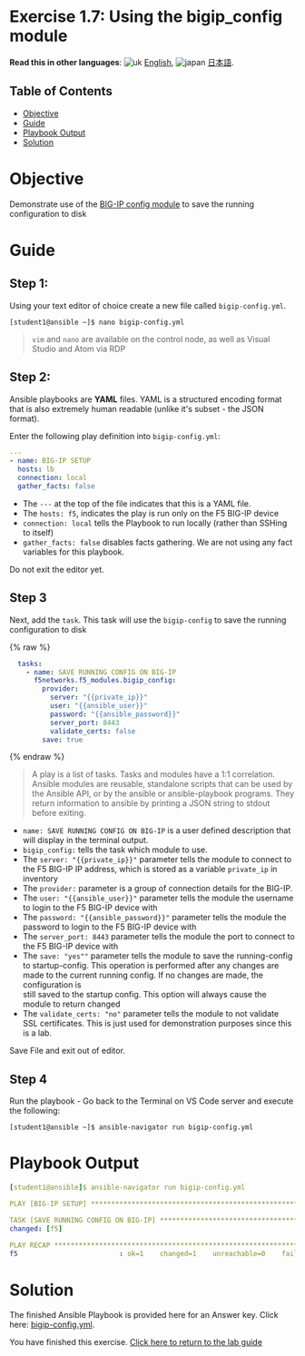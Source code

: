# Exercise 1.7: Using the bigip_config module

**Read this in other languages**: ![uk](../../../images/uk.png) [English](README.md),  ![japan](../../../images/japan.png) [日本語](README.ja.md).

## Table of Contents

- [Objective](#objective)
- [Guide](#guide)
- [Playbook Output](#playbook-output)
- [Solution](#solution)

# Objective

Demonstrate use of the [BIG-IP config module](https://docs.ansible.com/ansible/latest/modules/bigip_config_module.html) to save the running configuration to disk

# Guide

## Step 1:

Using your text editor of choice create a new file called `bigip-config.yml`.

```
[student1@ansible ~]$ nano bigip-config.yml
```

>`vim` and `nano` are available on the control node, as well as Visual Studio and Atom via RDP

## Step 2:

Ansible playbooks are **YAML** files. YAML is a structured encoding format that is also extremely human readable (unlike it's subset - the JSON format).

Enter the following play definition into `bigip-config.yml`:

``` yaml
---
- name: BIG-IP SETUP
  hosts: lb
  connection: local
  gather_facts: false
```

- The `---` at the top of the file indicates that this is a YAML file.
- The `hosts: f5`,  indicates the play is run only on the F5 BIG-IP device
- `connection: local` tells the Playbook to run locally (rather than SSHing to itself)
- `gather_facts: false` disables facts gathering.  We are not using any fact variables for this playbook.

Do not exit the editor yet.

## Step 3

Next, add the `task`. This task will use the `bigip-config` to save the running configuration to disk

{% raw %}
``` yaml
  tasks:
    - name: SAVE RUNNING CONFIG ON BIG-IP
      f5networks.f5_modules.bigip_config:
        provider:
          server: "{{private_ip}}"
          user: "{{ansible_user}}"
          password: "{{ansible_password}}"
          server_port: 8443
          validate_certs: false
        save: true
```
{% endraw %}

>A play is a list of tasks. Tasks and modules have a 1:1 correlation.  Ansible modules are reusable, standalone scripts that can be used by the Ansible API, or by the ansible or ansible-playbook programs. They return information to ansible by printing a JSON string to stdout before exiting.

- `name: SAVE RUNNING CONFIG ON BIG-IP` is a user defined description that will display in the terminal output.
- `bigip_config:` tells the task which module to use.
- The `server: "{{private_ip}}"` parameter tells the module to connect to the F5 BIG-IP IP address, which is stored as a variable `private_ip` in inventory
- The `provider:` parameter is a group of connection details for the BIG-IP.
- The `user: "{{ansible_user}}"` parameter tells the module the username to login to the F5 BIG-IP device with
- The `password: "{{ansible_password}}"` parameter tells the module the password to login to the F5 BIG-IP device with
- The `server_port: 8443` parameter tells the module the port to connect to the F5 BIG-IP device with
- The `save: "yes""` parameter tells the module to save the running-config to startup-config.
  This operation is performed after any changes are made to the current running config. If no changes are made, the configuration is   
  still saved to the startup config. This option will always cause the module to return changed
- The `validate_certs: "no"` parameter tells the module to not validate SSL certificates.  This is just used for demonstration purposes   since this is a lab.

Save File and exit out of editor.

## Step 4

Run the playbook - Go back to the Terminal on VS Code server and execute the following:

```
[student1@ansible ~]$ ansible-navigator run bigip-config.yml
```

# Playbook Output

```yaml
[student1@ansible]$ ansible-navigator run bigip-config.yml

PLAY [BIG-IP SETUP] *******************************************************************************

TASK [SAVE RUNNING CONFIG ON BIG-IP] *******************************************************************************
changed: [f5]

PLAY RECAP ********************************************************************
f5                         : ok=1    changed=1    unreachable=0    failed=0
```

# Solution

The finished Ansible Playbook is provided here for an Answer key.  Click here: [bigip-config.yml](https://github.com/network-automation/linklight/blob/master/exercises/ansible_f5/1.7-save-running-config/bigip-config.yml).

You have finished this exercise.  [Click here to return to the lab guide](../README.md)
